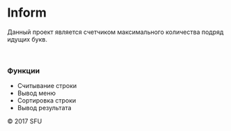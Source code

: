 # Inform

<p>Данный проект является счетчиком максимального
количества подряд идущих букв.</p>

<br>

<h3>Функции</h3>

<ul>

 <li>Считывание строки</li>

 <li>Вывод меню</li>

 <li>Сортировка строки</li>

 <li>Вывод результата</li>

</ul>

<p>© 2017 SFU</p>
